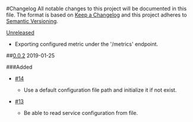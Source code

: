#Changelog 
All notable changes to this project will be documented in this file.
The format is based on [Keep a Changelog](http://www.keepachangelog.com/en/1.0.0/) and this project adheres to [Semantic Versioning](http://www.semver.org/spec/v2.0.0.html).

[Unreleased](https://github.com/skycoin/skycoin/compare/master...develop)
- Exporting configured metric under the '/metrics' endpoint.


##[0.0.2](https://github.com/simelo/rexporter/releases...) 2019-01-25

###Added
 * [\#14](https://github.com/simelo/rextporter/issues/14)
   - Use a default configuration file path and initialize it if not exist.
   
 * [\#13](https://github.com/simelo/rextporter/issues/13)
   - Be able to read service configuration from file.

